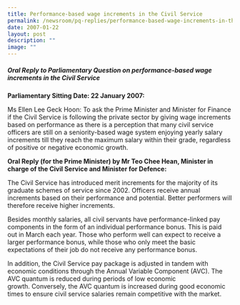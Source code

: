 ```yaml
---
title: Performance‑based wage increments in the Civil Service
permalink: /newsroom/pq-replies/performance-based-wage-increments-in-the-civil-service/
date: 2007-01-22
layout: post
description: ""
image: ""
---
```

##### Oral Reply to Parliamentary Question on performance-based wage increments in the Civil Service

**Parliamentary Sitting Date: 22 January 2007:**

Ms Ellen Lee Geck Hoon: To ask the Prime Minister and Minister for Finance if the Civil Service is following the private sector by giving wage increments based on performance as there is a perception that many civil service officers are still on a seniority-based wage system enjoying yearly salary increments till they reach the maximum salary within their grade, regardless of positive or negative economic growth.

**Oral Reply (for the Prime Minister) by Mr Teo Chee Hean, Minister in charge of the Civil Service and Minister for Defence:**

The Civil Service has introduced merit increments for the majority of its graduate schemes of service since 2002. Officers receive annual increments based on their performance and potential. Better performers will therefore receive higher increments. 

Besides monthly salaries, all civil servants have performance-linked pay components in the form of an individual performance bonus. This is paid out in March each year. Those who perform well can expect to receive a larger performance bonus, while those who only meet the basic expectations of their job do not receive any performance bonus. 

In addition, the Civil Service pay package is adjusted in tandem with economic conditions through the Annual Variable Component (AVC). The AVC quantum is reduced during periods of low economic growth. Conversely, the AVC quantum is increased during good economic times to ensure civil service salaries remain competitive with the market.